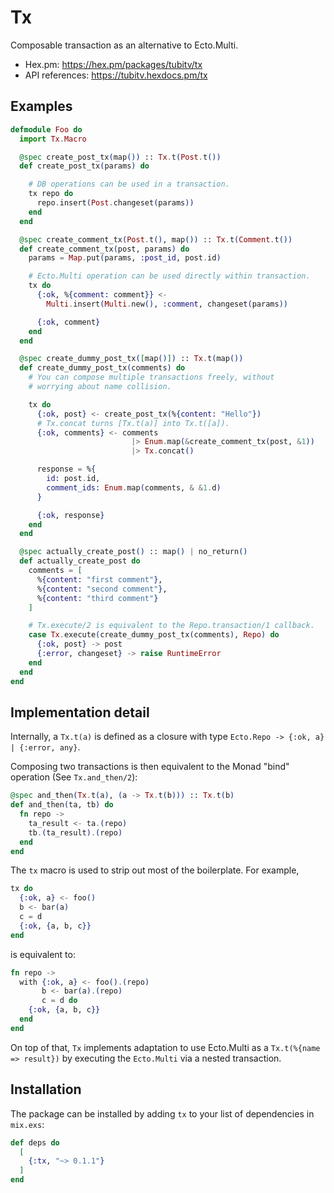 # Tx

Composable transaction as an alternative to Ecto.Multi.

- Hex.pm: https://hex.pm/packages/tubitv/tx
- API references: https://tubitv.hexdocs.pm/tx

## Examples

``` elixir
defmodule Foo do
  import Tx.Macro

  @spec create_post_tx(map()) :: Tx.t(Post.t())
  def create_post_tx(params) do

    # DB operations can be used in a transaction.
    tx repo do
      repo.insert(Post.changeset(params))
    end
  end

  @spec create_comment_tx(Post.t(), map()) :: Tx.t(Comment.t())
  def create_comment_tx(post, params) do
    params = Map.put(params, :post_id, post.id)

    # Ecto.Multi operation can be used directly within transaction.
    tx do
      {:ok, %{comment: comment}} <-
        Multi.insert(Multi.new(), :comment, changeset(params))

      {:ok, comment}
    end
  end

  @spec create_dummy_post_tx([map()]) :: Tx.t(map())
  def create_dummy_post_tx(comments) do
    # You can compose multiple transactions freely, without
    # worrying about name collision.

    tx do
      {:ok, post} <- create_post_tx(%{content: "Hello"})
      # Tx.concat turns [Tx.t(a)] into Tx.t([a]).
      {:ok, comments} <- comments
                           |> Enum.map(&create_comment_tx(post, &1))
                           |> Tx.concat()

      response = %{
        id: post.id,
        comment_ids: Enum.map(comments, & &1.d)
      }

      {:ok, response}
    end
  end

  @spec actually_create_post() :: map() | no_return()
  def actually_create_post do
    comments = [
      %{content: "first comment"},
      %{content: "second comment"},
      %{content: "third comment"}
    ]

    # Tx.execute/2 is equivalent to the Repo.transaction/1 callback.
    case Tx.execute(create_dummy_post_tx(comments), Repo) do
      {:ok, post} -> post
      {:error, changeset} -> raise RuntimeError
    end
  end
end
```

## Implementation detail

Internally, a `Tx.t(a)` is defined as a closure with type `Ecto.Repo -> {:ok, a} | {:error, any}`.

Composing two transactions is then equivalent to the Monad "bind" operation (See `Tx.and_then/2`):

``` elixir
@spec and_then(Tx.t(a), (a -> Tx.t(b))) :: Tx.t(b)
def and_then(ta, tb) do
  fn repo ->
    ta_result <- ta.(repo)
    tb.(ta_result).(repo)
  end
end
```

The `tx` macro is used to strip out most of the boilerplate. For
example,

``` elixir
tx do
  {:ok, a} <- foo()
  b <- bar(a)
  c = d
  {:ok, {a, b, c}}
end
```

is equivalent to:

``` elixir
fn repo ->
  with {:ok, a} <- foo().(repo)
       b <- bar(a).(repo)
       c = d do
    {:ok, {a, b, c}}
  end
end
```

On top of that, `Tx` implements adaptation to use Ecto.Multi as a
`Tx.t(%{name => result})` by executing the `Ecto.Multi` via a
nested transaction.

## Installation

The package can be installed by adding `tx` to your list of dependencies in `mix.exs`:

```elixir
def deps do
  [
    {:tx, "~> 0.1.1"}
  ]
end
```
